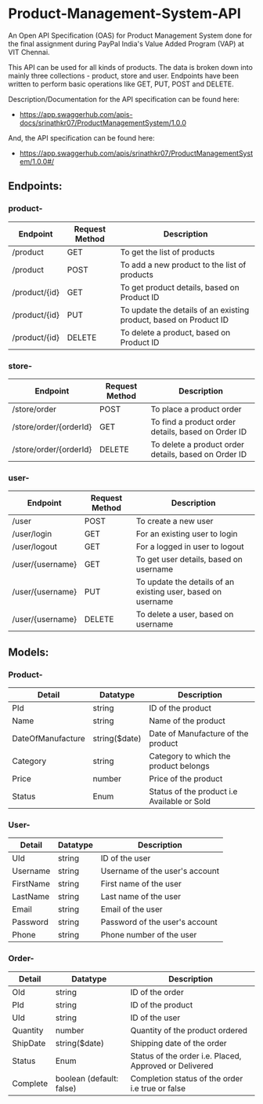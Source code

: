 # Product-Management-System-API
An Open API Specification (OAS) for Product Management System done for the final assignment during PayPal India's Value Added Program (VAP) at VIT Chennai.

This API can be used for all kinds of products. The data is broken down into mainly three collections - product, store and user. Endpoints have been written to perform basic operations like GET, PUT, POST and DELETE.

Description/Documentation for the API specification can be found here: 
- https://app.swaggerhub.com/apis-docs/srinathkr07/ProductManagementSystem/1.0.0

And, the API specification can be found here: 
- https://app.swaggerhub.com/apis/srinathkr07/ProductManagementSystem/1.0.0#/

## Endpoints:

### product-

| Endpoint | Request Method | Description |
| --- | --- | --- |
| /product | GET | To get the list of products |
| /product | POST | To add a new product to the list of products |
| /product/{id} | GET | To get product details, based on Product ID |
| /product/{id} | PUT | To update the details of an existing product, based on Product ID |
| /product/{id} | DELETE | To delete a product, based on Product ID |

### store-

| Endpoint | Request Method | Description |
| --- | --- | --- |
| /store/order | POST | To place a product order |
| /store/order/{orderId} | GET | To find a product order details, based on Order ID |
| /store/order/{orderId} | DELETE | To delete a product order details, based on Order ID |

### user-

| Endpoint | Request Method | Description |
| --- | --- | --- |
| /user | POST | To create a new user |
| /user/login | GET | For an existing user to login |
| /user/logout | GET | For a logged in user to logout |
| /user/{username} | GET | To get user details, based on username |
| /user/{username} | PUT | To update the details of an existing user, based on username |
| /user/{username} | DELETE | To delete a user, based on username |

## Models:

### Product-

| Detail | Datatype | Description |
| --- | --- | --- |
| PId | string | ID of the product |
| Name | string | Name of the product |
| DateOfManufacture | string($date) | Date of Manufacture of the product |
| Category | string | Category to which the product belongs |
| Price | number | Price of the product |
| Status | Enum | Status of the product i.e Available or Sold |

### User-

| Detail | Datatype | Description |
| --- | --- | --- |
| UId | string | ID of the user |
| Username | string | Username of the user's account |
| FirstName | string | First name of the user |
| LastName | string | Last name of the user |
| Email | string | Email of the user |
| Password | string | Password of the user's account |
| Phone | string | Phone number of the user |

### Order-

| Detail | Datatype | Description |
| --- | --- | --- |
| OId | string | ID of the order |
| PId | string | ID of the product |
| UId | string | ID of the user |
| Quantity | number | Quantity of the product ordered |
| ShipDate | string($date) | Shipping date of the order |
| Status | Enum | Status of the order i.e. Placed, Approved or Delivered |
| Complete | boolean (default: false) |  Completion status of the order i.e true or false |
